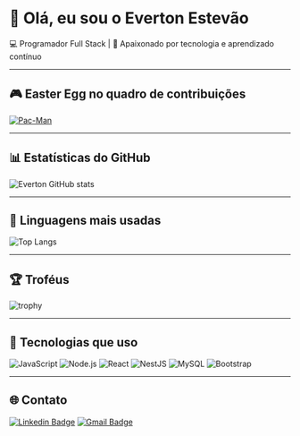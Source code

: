 # 👋 Olá, eu sou o Everton Estevão

💻 Programador Full Stack | 🚀 Apaixonado por tecnologia e aprendizado contínuo  

---

## 🎮 Easter Egg no quadro de contribuições
[![Pac-Man](https://github.com/yoshi389111/github-profile-3d-contrib/raw/main/docs/demo.gif)](https://github.com/yoshi389111/github-profile-3d-contrib)

---

## 📊 Estatísticas do GitHub
![Everton GitHub stats](https://github-readme-stats.vercel.app/api?username=evertonestevao&show_icons=true&theme=radical)

---

## 🍕 Linguagens mais usadas
![Top Langs](https://github-readme-stats.vercel.app/api/top-langs/?username=evertonestevao&layout=pie&theme=radical)

---

## 🏆 Troféus
![trophy](https://github-profile-trophy.vercel.app/?username=evertonestevao&theme=dracula&margin-w=15)

---

## 🚀 Tecnologias que uso
![JavaScript](https://img.shields.io/badge/-JavaScript-F7DF1E?style=flat&logo=javascript&logoColor=000)
![Node.js](https://img.shields.io/badge/-Node.js-339933?style=flat&logo=node.js&logoColor=fff)
![React](https://img.shields.io/badge/-React-61DAFB?style=flat&logo=react&logoColor=000)
![NestJS](https://img.shields.io/badge/-NestJS-E0234E?style=flat&logo=nestjs&logoColor=fff)
![MySQL](https://img.shields.io/badge/-MySQL-4479A1?style=flat&logo=mysql&logoColor=fff)
![Bootstrap](https://img.shields.io/badge/-Bootstrap-7952B3?style=flat&logo=bootstrap&logoColor=fff)

---

## 🌐 Contato
[![Linkedin Badge](https://img.shields.io/badge/-Everton%20Estêvão-0077B5?style=flat&logo=Linkedin&logoColor=white&link=https://www.linkedin.com/in/evertonestevao/)](https://www.linkedin.com/in/evertonestevao/)
[![Gmail Badge](https://img.shields.io/badge/-evertonestevao@gmail.com-D14836?style=flat&logo=Gmail&logoColor=white)](mailto:evertonestevao@gmail.com)
